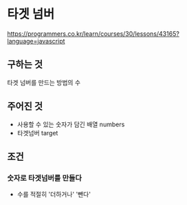 # 타겟 넘버
https://programmers.co.kr/learn/courses/30/lessons/43165?language=javascript
## 구하는 것
타겟 넘버를 만드는 방법의 수
## 주어진 것
- 사용할 수 있는 숫자가 담긴 배열 numbers
- 타겟넘버 target
## 조건
### 숫자로 타겟넘버를 만들다
- 수를 적절히 '더하거나' '뺀다'